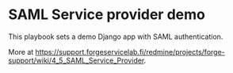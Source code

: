 # SAML Service provider demo

This playbook sets a demo Django app with SAML authentication.

More at https://support.forgeservicelab.fi/redmine/projects/forge-support/wiki/4_5_SAML_Service_Provider.
